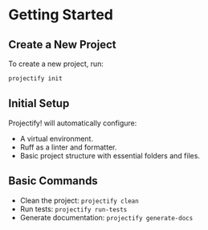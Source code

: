 # Getting Started

## Create a New Project

To create a new project, run:

```bash
projectify init
```

## Initial Setup

Projectify! will automatically configure:

- A virtual environment.
- Ruff as a linter and formatter.
- Basic project structure with essential folders and files.

## Basic Commands

- Clean the project: `projectify clean`
- Run tests: `projectify run-tests`
- Generate documentation: `projectify generate-docs`

